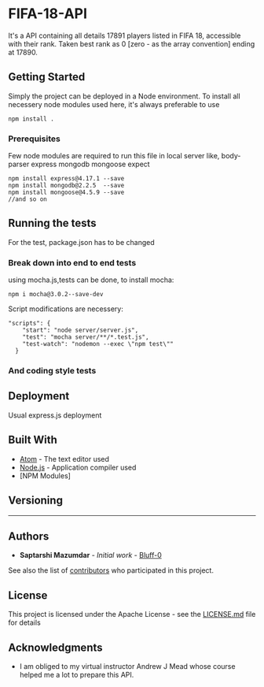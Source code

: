 # FIFA-18-API
It's a API containing all details 17891 players listed in FIFA 18, accessible with their rank. Taken best rank as 0 [zero - as the array convention] ending at 17890.

## Getting Started

Simply the project can be deployed in a Node environment. To install all necessery node modules used here, it's always preferable to use
```
npm install .
```

### Prerequisites

Few node modules are required to run this file in local server like,
body-parser
express
mongodb
mongoose
expect
```
npm install express@4.17.1 --save
npm install mongodb@2.2.5  --save
npm install mongoose@4.5.9 --save
//and so on
```


## Running the tests

For the test, package.json has to be changed

### Break down into end to end tests

using mocha.js,tests can be done, to install mocha:
```
npm i mocha@3.0.2--save-dev
```
Script modifications are necessery:
```
"scripts": {
    "start": "node server/server.js",
    "test": "mocha server/**/*.test.js",
    "test-watch": "nodemon --exec \"npm test\""
  }
```
### And coding style tests

## Deployment

Usual express.js deployment

## Built With

* [Atom](http://www.atom.io/) - The text editor used
* [Node.js](https://www.nodejs.org/) - Application compiler used
* [NPM Modules]


## Versioning

--- 

## Authors

* **Saptarshi Mazumdar** - *Initial work* - [Bluff-0](https://github.com/Bluff-0)

See also the list of [contributors](https://github.com/Bluff-0/FIFA-18-API/contributors) who participated in this project.

## License

This project is licensed under the Apache License - see the [LICENSE.md](LICENSE.md) file for details

## Acknowledgments

* I am obliged to my virtual instructor Andrew J Mead whose course helped me a lot to prepare this API.
